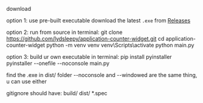 download

option 1: use pre-built executable
download the latest `.exe` from [Releases](https://github.com/lydsleepy/application-counter-widget/releases)

option 2: run from source
in terminal:
  git clone https://github.com/lydsleepy/application-counter-widget.git
  cd application-counter-widget
  python -m venv venv
  venv\Scripts\activate
  python main.py

option 3: build ur own executable
in terminal:
  pip install pyinstaller
  pyinstaller --onefile --noconsole main.py

find the .exe in dist/ folder
--noconsole and --windowed are the same thing, u can use either


gitignore should have:
  build/
  dist/
  *.spec
